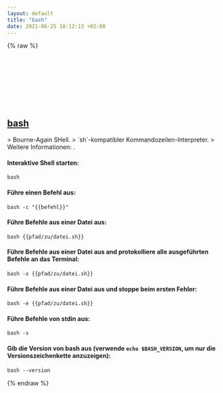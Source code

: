 ```yaml
---
layout: default
title: "bash"
date: 2021-06-25 18:12:13 +02:00
---
```

{% raw %}
<h2 id="bash">
  <a href="/de/common/bash.html">bash</a> <a href="#bash"><svg class="icon">
    <use href="/assets/images/unicode_sprite.svg#link" />
  </svg></a>
</h2>
> Bourne-Again SHell.
> `sh`-kompatibler Kommandozeilen-Interpreter.
> Weitere Informationen: <https://gnu.org/software/bash>.

#### Interaktive Shell starten:
```shell
bash
```
#### Führe einen Befehl aus:
```shell
bash -c "{{befehl}}"
```
#### Führe Befehle aus einer Datei aus:
```shell
bash {{pfad/zu/datei.sh}}
```
#### Führe Befehle aus einer Datei aus and protokolliere alle ausgeführten Befehle an das Terminal:
```shell
bash -x {{pfad/zu/datei.sh}}
```
#### Führe Befehle aus einer Datei aus und stoppe beim ersten Fehler:
```shell
bash -e {{pfad/zu/datei.sh}}
```
#### Führe Befehle von stdin aus:
```shell
bash -s
```
#### Gib die Version von bash aus (verwende `echo $BASH_VERSION`, um nur die Versionszeichenkette anzuzeigen):
```shell
bash --version
```
{% endraw %}